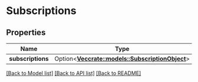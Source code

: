 # Subscriptions

## Properties

Name | Type | Description | Notes
------------ | ------------- | ------------- | -------------
**subscriptions** | Option<[**Vec<crate::models::SubscriptionObject>**](SubscriptionObject.md)> |  | [optional]

[[Back to Model list]](../README.md#documentation-for-models) [[Back to API list]](../README.md#documentation-for-api-endpoints) [[Back to README]](../README.md)



